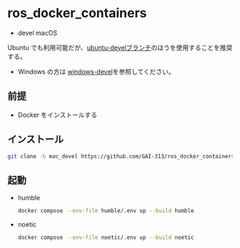 # ros_docker_containers
- devel macOS

 Ubuntu でも利用可能だが、[ubuntu-develブランチ](https://github.com/GAI-313/ros_docker_containers/tree/ubuntu-devel)のほうを使用することを推奨する。

- Windows の方は [windows-devel](https://github.com/GAI-313/ros_docker_containers/tree/windows-devel)を参照してください。
## 前提
- Docker をインストールする
## インストール
```bash
git clone -b mac_devel https://github.com/GAI-313/ros_docker_containers.git
```
## 起動
- humble
    ```bash
    docker compose --env-file humble/.env up --build humble
    ```
- noetic
    ```bash
    docker compose --env-file noetic/.env up --build noetic
    ```
